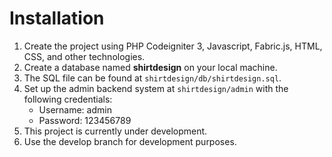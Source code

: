 # Installation

1. Create the project using PHP Codeigniter 3, Javascript, Fabric.js, HTML, CSS, and other technologies.
2. Create a database named **shirtdesign** on your local machine.
3. The SQL file can be found at `shirtdesign/db/shirtdesign.sql`.
4. Set up the admin backend system at `shirtdesign/admin` with the following credentials:
   - Username: admin
   - Password: 123456789
5. This project is currently under development.
6. Use the develop branch for development purposes.